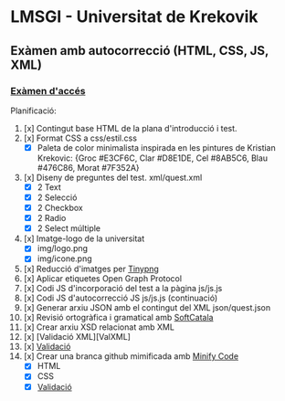 # LMSGI - Universitat de Krekovik
## Exàmen amb autocorrecció (HTML, CSS, JS, XML)

### [Exàmen d'accés](https://rawgit.com/2aven/LMSGI_03-UdK/master/index.html)

Planificació:
1. [x] Contingut base HTML de la plana d'introducció i test.
1. [x] Format CSS a css/estil.css
    - [x] Paleta de color minimalista inspirada en les pintures de Kristian Krekovic: {Groc \#E3CF6C, Clar \#D8E1DE, Cel \#8AB5C6, Blau \#476C86, Morat \#7F352A}
1. [x] Diseny de preguntes del test. xml/quest.xml
    - [x] 2 Text
    - [x] 2 Selecció
    - [x] 2 Checkbox
    - [x] 2 Radio
    - [x] 2 Select múltiple
1. [x] Imatge-logo de la universitat
    - [x] img/logo.png
    - [x] img/icone.png
1. [x] Reducció d'imatges per [Tinypng](https://tinypng.com/)
1. [x] Aplicar etiquetes Open Graph Protocol
1. [x] Codi JS d'incorporació del test a la pàgina js/js.js
1. [x] Codi JS d'autocorrecció JS js/js.js (continuació)
1. [x] Generar arxiu JSON amb el contingut del XML json/quest.json
1. [x] Revisió ortogràfica i gramatical amb [SoftCatala](https://www.softcatala.org/corrector/)
1. [x] Crear arxiu XSD relacionat amb XML
1. [x] [Validació XML][ValXML]
1. [x] [Validació][Validator]
1. [x] Crear una branca github mimificada amb [Minify Code](http://minifycode.com/)
    - [x] HTML
    - [x] CSS
    - [x] [Validació][Validator]

[Validator]: https://validator.w3.org/
